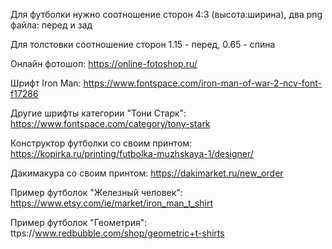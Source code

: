Для футболки нужно соотношение сторон 4:3 (высота:ширина), два png файла: перед и зад

Для толстовки соотношение сторон 1.15 - перед, 0.65 - спина

Онлайн фотошоп: https://online-fotoshop.ru/

Шрифт Iron Man: https://www.fontspace.com/iron-man-of-war-2-ncv-font-f17286

Другие шрифты категории "Тони Старк": https://www.fontspace.com/category/tony-stark

Конструктор футболки со своим принтом: https://kopirka.ru/printing/futbolka-muzhskaya-1/designer/

Дакимакура со своим принтом: https://dakimarket.ru/new_order

Пример футболок "Железный человек": https://www.etsy.com/ie/market/iron_man_t_shirt

Пример футболок "Геометрия": ttps://www.redbubble.com/shop/geometric+t-shirts